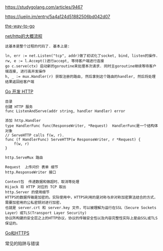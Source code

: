 https://studygolang.com/articles/9467

https://juejin.im/entry/5a4a124d51882506bd042d07

[the-way-to-go](https://github.com/Unknwon/the-way-to-go_ZH_CN/blob/master/eBook/15.1.md)

[net/http的大概流程](https://www.haohongfan.com/post/2019-02-17-gin-01/)

```
这基本是整个过程的代码了. 基本上是:

ln, err := net.Listen("tcp", addr)做了初试化了socket, bind, listen的操作.
rw, e := l.Accept()进行accept, 等待客户端进行连接
go c.serve(ctx) 启动新的goroutine来处理本次请求. 同时主goroutine继续等待客户端连接, 进行高并发操作
h, _ := mux.Handler(r) 获取注册的路由, 然后拿到这个路由的handler, 然后将处理结果返回给客户端

```

[Go 开发 HTTP](http://fuxiaohei.me/2016/9/20/go-and-http-server.html)


```
目录
创建 HTTP 服务 
func ListenAndServe(addr string, handler Handler) error

添加 http.Handler 
type HandlerFunc func(ResponseWriter, *Request)  HandlerFunc是一个结构体对象
// ServeHTTP calls f(w, r).
func (f HandlerFunc) ServeHTTP(w ResponseWriter, r *Request) {
	f(w, r)
}

http.ServeMux 路由

Request  上传问价 表单 细节
http.ResponseWriter 接口

Context包  传递数据和做超时、取消等处理
Hijack 将 HTTP 对应的 TCP 取出
http.Server 的使用细节
HTTPS的数据传输是加密的。实际使用中，HTTPS利用的是对称与非对称加密算法结合的方式，需要加密用的公私密钥对进行加密，
也就是 server.crt 和 server.key 文件，可以被理解为运行在SSL（Secure Sockets Layer）或TLS(Transport Layer Security)
协议所构建的安全层之上的HTTP协议，协议的传输安全性以及内容完整性实际上是由SSL或TLS保证的。
```

[Go和HTTPS](https://tonybai.com/2015/04/30/go-and-https/)

常见的陷阱与错误
